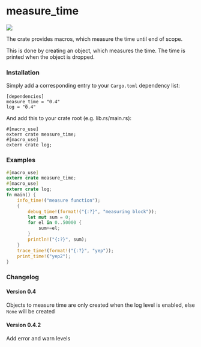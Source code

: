 # measure_time

[![](http://meritbadge.herokuapp.com/measure_time)](https://crates.io/crates/measure_time)

The crate provides macros, which measure the time until end of scope.

This is done by creating an object, which measures the time. The time is printed when the object is dropped.

### Installation

Simply add a corresponding entry to your `Cargo.toml` dependency list:

```toml,ignore
[dependencies]
measure_time = "0.4"
log = "0.4"
```

And add this to your crate root (e.g. lib.rs/main.rs):

```rust,ignore
#[macro_use]
extern crate measure_time;
#[macro_use]
extern crate log;
```


### Examples

```rust
#[macro_use]
extern crate measure_time;
#[macro_use]
extern crate log;
fn main() {
    info_time!("measure function");
    {
        debug_time!(format!("{:?}", "measuring block"));
        let mut sum = 0;
        for el in 0..50000 {
            sum+=el;
        }
        println!("{:?}", sum);
    }
    trace_time!(format!("{:?}", "yep"));
    print_time!("yep2");
}
```

### Changelog

#### Version 0.4
Objects to measure time are only created when the log level is enabled, else ```None``` will be created

#### Version 0.4.2
Add error and warn levels